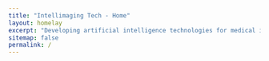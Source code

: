 ```yaml
---
title: "Intellimaging Tech - Home"
layout: homelay
excerpt: "Developing artificial intelligence technologies for medical imaging"
sitemap: false
permalink: /
---
```

<html>    
     <head>
    <meta charset="UTF-8">
    <meta name="viewport" content="width=device-width, initial-scale=1.0">
    <title>Zoom Image on Link Click</title>
    <style>
        /* Container for links */
        .link-container {
            padding: 20px;
        }

        /* Styling for links */
        .image-link {
            display: block;
            margin: 10px 0;
            text-decoration: none;
            color: #007BFF;
            cursor: pointer;
        }

        .image-link:hover {
            text-decoration: underline;
        }

        /* Modal (fixed window) styling */
        .modal {
            display: none;
            position: fixed;
            top: 0;
            left: 0;
            width: 100%;
            height: 100%;
            background-color: rgba(0, 0, 0, 0.8);
            justify-content: center;
            align-items: center;
            z-index: 1000;
        }

        .modal-content {
            position: relative;
            text-align: center;
        }

        .modal-image {
            max-width: 80%;
            max-height: 70vh;
            transition: transform 0.3s ease;
            cursor: pointer;
        }

        .zoomed {
            transform: scale(2); /* 2x zoom */
        }

        .close {
            position: absolute;
            top: 20px;
            right: 30px;
            color: white;
            font-size: 40px;
            cursor: pointer;
        }
    </style>
</head>

<body>
<p style="text-align: justify;">Artificial Intelligence (AI) is revolutionizing medical imaging by enhancing diagnostic precision, streamlining workflow efficiency, and enabling early disease detection. Leveraging machine learning (ML) and deep learning (DL) techniques, AI tools can interpret complex medical images, such as MRIs, CT scans, and ultrasounds, transforming radiology and expanding its practical applications in healthcare. These tools expertly identify abnormalities like tumors, fractures, and infections, while supporting early detection of cancers, cardiovascular diseases, and neurological disorders. AI accurately delineates anatomical structures and lesions, facilitating surgical planning, radiation therapy, and other interventions. Additionally, it distinguishes benign from malignant lesions, categorizes disease subtypes, informs personalized treatment strategies, and measures tumor volume, organ size, and vascular characteristics while tracking disease progression and treatment response. Specializing in X-ray tomographic imaging, photoacoustic imaging, and advanced image reconstruction and analysis, we are developing innovative theories, methods, software, and hardware systems for clinical use in disease detection and diagnosis. We welcome collaboration with partners and funding agencies on transformative, high-impact projects.</p>
<br>
<div class="image-gallery"> 
     <a href="#" onclick="openModal('{{ site.url }}{{ site.baseurl }}/images/Slide1.PNG', 'Image1')">
     <img class="mySlides" src="{{ site.url }}{{ site.baseurl }}/images/Slide1.PNG" style="width:100%"/></a>
     <a href="#" onclick="openModal('{{ site.url }}{{ site.baseurl }}/images/MRI-3.png', 'Image2')">
     <img class="mySlides" src="{{ site.url }}{{ site.baseurl }}/images/MRI-3.png" style="width:100%"/></a>
     <a href="#" onclick="openModal('{{ site.url }}{{ site.baseurl }}/images/Slide-OA.png', 'Image3')">
     <img class="mySlides" src="{{ site.url }}{{ site.baseurl }}/images/Slide-OA.png" style="width:100%"/></a>
     <a href="#" onclick="openModal('{{ site.url }}{{ site.baseurl }}/images/Slide-US-2.png', 'Image4')">
     <img class="mySlides" src="{{ site.url }}{{ site.baseurl }}/images/Slide-US-2.png" style="width:100%"/></a>
     <a href="#" onclick="openModal('{{ site.url }}{{ site.baseurl }}/images/Slide11.png', 'Image5')">
     <img class="mySlides" src="{{ site.url }}{{ site.baseurl }}/images/Slide11.png" style="width:100%"/></a>
</div>
<br>
<div style="text-align: center;">
  <button class="w3-button w3-black w3-display-left" onclick="plusDivs(-1)">❮ Prev</button>
  <button class="w3-button w3-black w3-display-right" onclick="plusDivs(1)">Next ❯</button>
</div>

<script>
var slideIndex = 1;
showDivs(slideIndex);

function plusDivs(n) {
  showDivs(slideIndex += n);
}

function showDivs(n) {
  var i;
  var x = document.getElementsByClassName("mySlides");
  if (n > x.length) {slideIndex = 1}
  if (n < 1) {slideIndex = x.length}
  for (i = 0; i < x.length; i++) {
    x[i].style.display = "none";  
  }
  x[slideIndex-1].style.display = "block";  
}
</script>

<!-- Modal (fixed window) -->
<div class="modal" id="imageModal">
    <div class="modal-content">
        <span class="close" onclick="closeModal()">×</span>
        <img id="modalImage" class="modal-image" onclick="toggleZoom(this)">
    </div>
</div>

<script>
    // Open modal with the linked image
    function openModal(imgSrc, imgAlt) {
        const modal = document.getElementById('imageModal');
        const modalImage = document.getElementById('modalImage');
        modalImage.src = imgSrc;
        modalImage.alt = imgAlt;
        modalImage.classList.remove('zoomed'); // Reset zoom
        modal.style.display = 'flex';
    }

    // Close modal
    function closeModal() {
        document.getElementById('imageModal').style.display = 'none';
    }

    // Toggle zoom on click
    function toggleZoom(image) {
        image.classList.toggle('zoomed');
    }

    // Close modal when clicking outside the image
    document.getElementById('imageModal').onclick = function(e) {
        if (e.target === this) closeModal();
    };
</script>

</body>
</html>
